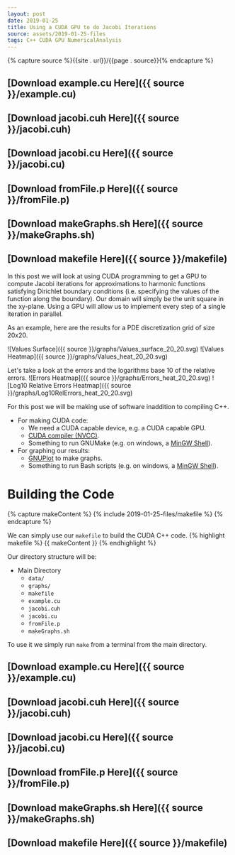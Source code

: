 ```yaml
---
layout: post
date: 2019-01-25
title: Using a CUDA GPU to do Jacobi Iterations
source: assets/2019-01-25-files
tags: C++ CUDA GPU NumericalAnalysis
---
```


{% capture source %}{{site . url}}/{{page . source}}{% endcapture %}

## [Download example.cu Here]({{ source }}/example.cu)
## [Download jacobi.cuh Here]({{ source }}/jacobi.cuh)
## [Download jacobi.cu Here]({{ source }}/jacobi.cu)
## [Download fromFile.p Here]({{ source }}/fromFile.p)
## [Download makeGraphs.sh Here]({{ source }}/makeGraphs.sh) 
## [Download makefile Here]({{ source }}/makefile)

In this post we will look at using CUDA programming to get a GPU to compute Jacobi iterations for approximations
to harmonic functions satisfying Dirichlet boundary conditions (i.e. specifying the values of the function along
the boundary). Our domain will simply be the unit square in the xy-plane. Using a GPU will allow us to implement
every step of a single iteration in parallel.

As an example, here are the results for a PDE discretization grid of size 20x20.

![Values Surface]({{ source }}/graphs/Values_surface_20_20.svg)
![Values Heatmap]({{ source }}/graphs/Values_heat_20_20.svg)

Let's take a look at the errors and the logarithms base 10 of the relative errors.
![Errors Heatmap]({{ source }}/graphs/Errors_heat_20_20.svg)
![Log10 Relative Errors Heatmap]({{ source }}/graphs/Log10RelErrors_heat_20_20.svg)

For this post we will be making use of software inaddition to compiling C++.
* For making CUDA code:
    * We need a CUDA capable device, e.g. a CUDA capable GPU.
    * [CUDA compiler (NVCC)](https://developer.nvidia.com/cuda-llvm-compiler).
    * Something to run GNUMake (e.g. on windows, a [MinGW Shell](http://www.mingw.org/wiki/getting_started)).
* For graphing our results:
    * [GNUPlot](http://www.gnuplot.info/) to make graphs.
    * Something to run Bash scripts (e.g. on windows, a [MinGW Shell](http://www.mingw.org/wiki/getting_started)).

# Building the Code

{% capture makeContent %}
{% include 2019-01-25-files/makefile %}
{% endcapture %}

We can simply use our `makefile` to build the CUDA C++ code.
{% highlight makefile %}
{{ makeContent }}
{% endhighlight %}

Our directory structure will be: 
* Main Directory
    * `data/`
    * `graphs/`
    * `makefile`
    * `example.cu`
    * `jacobi.cuh`
    * `jacobi.cu`
    * `fromFile.p`
    * `makeGraphs.sh` 

To use it we simply run `make` from a terminal from the main directory.

## [Download example.cu Here]({{ source }}/example.cu)
## [Download jacobi.cuh Here]({{ source }}/jacobi.cuh)
## [Download jacobi.cu Here]({{ source }}/jacobi.cu)
## [Download fromFile.p Here]({{ source }}/fromFile.p)
## [Download makeGraphs.sh Here]({{ source }}/makeGraphs.sh) 
## [Download makefile Here]({{ source }}/makefile)


